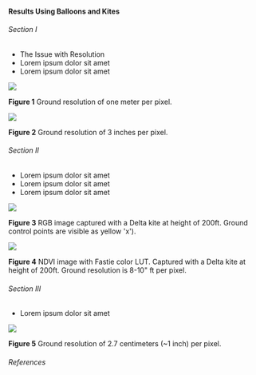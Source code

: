 #### Results Using Balloons and Kites

###### Section I

* The Issue with Resolution
* Lorem ipsum dolor sit amet
* Lorem ipsum dolor sit amet

![](/Users/geraldmc/2018Code/sare/sare_grant/readme_resources/img/1m-resolution.png)

__Figure 1__ Ground resolution of one meter per pixel.
 
![](/Users/geraldmc/2018Code/sare/sare_grant/readme_resources/img/3in-resolution.png)

__Figure 2__ Ground resolution of 3 inches per pixel.

###### Section II

* Lorem ipsum dolor sit amet
* Lorem ipsum dolor sit amet
* Lorem ipsum dolor sit amet

![](/Users/geraldmc/2018Code/sare/sare_grant/readme_resources/img/kite_image_rgb.png)

__Figure 3__ RGB image captured with a Delta kite at height of 200ft. Ground control points are visible as yellow 'x').


![](/Users/geraldmc/2018Code/sare/sare_grant/readme_resources/img/kite_image_ndvi.png)

__Figure 4__ NDVI image with Fastie color LUT. Captured with a Delta kite at height of 200ft. Ground resolution is 8-10" ft per pixel.



###### Section III

* Lorem ipsum dolor sit amet

![](/Users/geraldmc/2018Code/sare/sare_grant/readme_resources/img/1in-resolution.png)

__Figure 5__ Ground resolution of 2.7 centimeters (~1 inch) per pixel.



###### References